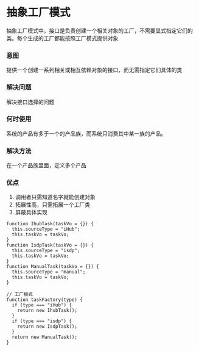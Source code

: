 # 抽象工厂模式
抽象工厂模式中，接口是负责创建一个相关对象的工厂，不需要显式指定它们的类。每个生成的工厂都能按照工厂模式提供对象

### 意图
提供一个创建一系列相关或相互依赖对象的接口，而无需指定它们具体的类
### 解决问题
解决接口选择的问题
### 何时使用
系统的产品有多于一个的产品族，而系统只消费其中某一族的产品。
### 解决方法
在一个产品族里面，定义多个产品
### 优点
1. 调用者只需知道名字就能创建对象
2. 拓展性高，只需拓展一个工厂类
3. 屏蔽具体实现

```
function IhubTask(taskVo = {}) {
  this.sourceType = "iHub";
  this.taskVo = taskVo;
}
function IsdpTask(taskVo = {}) {
  this.sourceType = "isdp";
  this.taskVo = taskVo;
}
function ManualTask(taskVo = {}) {
  this.sourceType = "manual";
  this.taskVo = taskVo;
}

// 工厂模式
function taskFactory(type) {
  if (type === "iHub") {
    return new IhubTask();
  }
  if (type === "isdp") {
    return new IsdpTask();
  }
  return new ManualTask();
}
```
